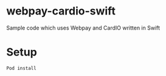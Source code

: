 # webpay-cardio-swift
Sample code which uses Webpay and CardIO written in Swift

# Setup

```
Pod install
```
